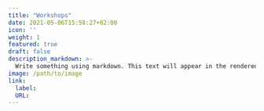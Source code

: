 ```yaml
---
title: "Workshops"
date: 2021-05-06T15:58:27+02:00
icon: ''
weight: 1
featured: true
draft: false
description_markdown: >-
  Write something using markdown. This text will appear in the rendered page's header on list-pages and in web-search engine's results.
image: /path/to/image
link:
  label:
  URL:
---
```

